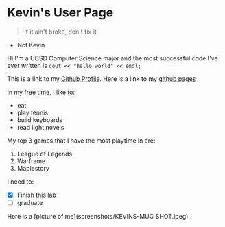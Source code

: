 # **Kevin's User Page**
> If it ain't broke, don't fix it
- Not Kevin

Hi I'm a UCSD Computer Science major and the most successful code I've ever written is `cout << "hello world" << endl;`

This is a link to my [Github Profile](https://github.com/ckckcake).
Here is a link to my [github pages](https://github.com/ckckcake/GitHub-Pages)

In my free time, I like to:
- eat
- play tennis
- build keyboards
- read light novels

My top 3 games that I have the most playtime in are:
1. League of Legends
2. Warframe
3. Maplestory

I need to:
- [x] Finish this lab
- [ ] graduate

Here is a [picture of me](screenshots/KEVINS-MUG SHOT.jpeg).